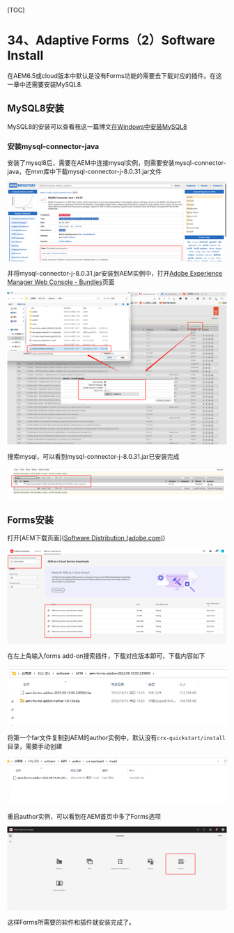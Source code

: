 [TOC]

# 34、Adaptive Forms（2）Software Install

在AEM6.5或cloud版本中默认是没有Forms功能的需要去下载对应的插件。在这一章中还需要安装MySQL8.

## MySQL8安装

MySQL8的安装可以查看我这一篇博文[在Windows中安装MySQL8](https://blog.csdn.net/stiven46/article/details/128932387)

### 安装mysql-connector-java

安装了mysql8后，需要在AEM中连接mysql实例，则需要安装mysql-connector-java，在mvn库中下载mysql-connector-j-8.0.31.jar文件

![image-20230509185000650](./02_SoftwareInstall.assets/image-20230509185000650.png)

并将mysql-connector-j-8.0.31.jar安装到AEM实例中，打开[Adobe Experience Manager Web Console - Bundles](http://localhost:4502/system/console/bundles)页面

![image-20230509185114496](./02_SoftwareInstall.assets/image-20230509185114496.png)

搜索mysql，可以看到mysql-connector-j-8.0.31.jar已安装完成

![image-20230509185139295](./02_SoftwareInstall.assets/image-20230509185139295.png)

## Forms安装

打开[AEM下载页面]([Software Distribution (adobe.com)](https://experience.adobe.com/#/downloads/content/software-distribution/en/aemcloud.html?fulltext=SDK*&orderby=@jcr%3Acontent%2Fjcr%3AlastModified&orderby.sort=desc&layout=list&p.offset=0&p.limit=16))

![image-20230509183746399](./02_SoftwareInstall.assets/image-20230509183746399.png)

在左上角输入forms add-on搜索插件，下载对应版本即可，下载内容如下

![image-20230509183838647](./02_SoftwareInstall.assets/image-20230509183838647.png)

将第一个far文件复制到AEM的author实例中，默认没有`crx-quickstart/install`目录，需要手动创建

![image-20230509183915159](./02_SoftwareInstall.assets/image-20230509183915159.png)

重启author实例，可以看到在AEM首页中多了Forms选项

![image-20230509184524713](./02_SoftwareInstall.assets/image-20230509184524713.png)

这样Forms所需要的软件和插件就安装完成了。